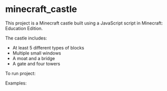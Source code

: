 # minecraft_castle
This project is a Minecraft castle built using a JavaScript script in Minecraft: Education Edition.

The castle includes:
- At least 5 different types of blocks
- Multiple small windows
- A moat and a bridge
- A gate and four towers

To run project:



Examples:

